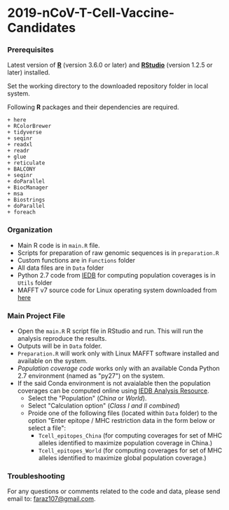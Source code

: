 # 2019-nCoV-T-Cell-Vaccine-Candidates

### Prerequisites

Latest version of [**R**](https://www.r-project.org/) (version 3.6.0 or
later) and [**RStudio**](https://rstudio.com/products/rstudio/download/)
(version 1.2.5 or later) installed.

Set the working directory to the downloaded repository folder in local system.

Following **R** packages and their dependencies are required. 

    + here 
    + RColorBrewer 
    + tidyverse 
    + seqinr
    + readxl 
    + readr 
    + glue 
    + reticulate 
    + BALCONY 
    + seqinr 
    + doParallel
    + BiocManager
    + msa 
    + Biostrings
    + doParallel
    + foreach
        
### Organization

-   Main R code is in `main.R` file.
-   Scripts for preparation of raw genomic sequences is in `preparation.R`
-   Custom functions are in `Functions` folder 
-   All data files are in `Data` folder 
-   Python 2.7 code from [IEDB](http://tools.iedb.org/population/download/) for computing population coverages is in `Utils` folder
-   MAFFT v7 source code for Linux operating system downloaded from [here]( https://mafft.cbrc.jp/alignment/software/linux.html)

### Main Project File

- Open the `main.R` R script file in RStudio and run. This will run the analysis reproduce the results.
- Outputs will be in `Data` folder.
- `Preparation.R` will work only with Linux MAFFT software installed and available on the system.
- *Population coverage code* works only with an available Conda Python 2.7 environment (named as "py27") on the system.
- If the said Conda environment is not avaialable then the population coverages can be computed online using [IEDB Analysis Resource](http://tools.iedb.org/population/). 
    - Select the "Population" (*China* or *World*).
    - Select "Calculation option" (*Class I and II combined*) 
    - Proide one of the following files (located within `Data` folder) to the option "Enter epitope / MHC restriction data in the form below or select a file":
        - `Tcell_epitopes_China` 
            (for computing coverages for set of MHC alleles identified to maximize population coverage in China.)
        - `Tcell_epitopes_World` 
            (for computing coverages for set of MHC alleles identified to maximize global population coverage.)
 
 ### Troubleshooting
 
 For any questions or comments related to the code and data, please send email to: faraz107@gmail.com.
